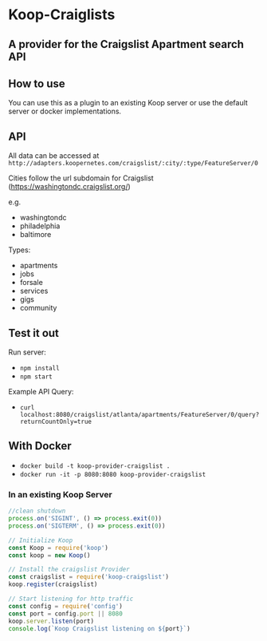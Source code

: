 # Koop-Craiglists
## A provider for the Craigslist Apartment search API

## How to use

You can use this as a plugin to an existing Koop server or use the default server or docker implementations.

## API

All data can be accessed at `http://adapters.koopernetes.com/craigslist/:city/:type/FeatureServer/0`

Cities follow the url subdomain for Craigslist (https://washingtondc.craigslist.org/)

e.g.
- washingtondc
- philadelphia
- baltimore

Types:
- apartments
- jobs
- forsale
- services
- gigs
- community

## Test it out
Run server:
- `npm install`
- `npm start`

Example API Query:
- `curl localhost:8080/craigslist/atlanta/apartments/FeatureServer/0/query?returnCountOnly=true`

## With Docker

- `docker build -t koop-provider-craigslist .`
- `docker run -it -p 8080:8080 koop-provider-craigslist`

### In an existing Koop Server
```js
//clean shutdown
process.on('SIGINT', () => process.exit(0))
process.on('SIGTERM', () => process.exit(0))

// Initialize Koop
const Koop = require('koop')
const koop = new Koop()

// Install the craigslist Provider
const craigslist = require('koop-craigslist')
koop.register(craigslist)

// Start listening for http traffic
const config = require('config')
const port = config.port || 8080
koop.server.listen(port)
console.log(`Koop Craigslist listening on ${port}`)
```
